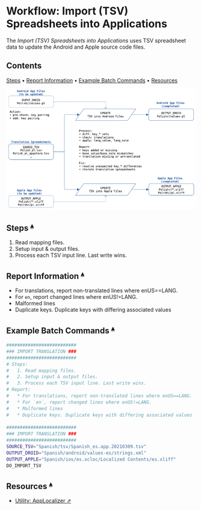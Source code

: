 # Workflow: Import (TSV) Spreadsheets into Applications 

The _Import (TSV) Spreadsheets into Applications_ uses TSV spreadsheet data to update the Android and Apple source code files.

## Contents <a id="contents"></a>
[Steps](#steps-) •
[Report Information](#report-information-) •
[Example Batch Commands](#example-batch-commands-) •
[Resources](#resources-)

![](Workflow_ImportIntoApps_files/ImportDataflowDiagram_pl.png)


## Steps <a id="steps-"></a><sup>[▴](#contents)</sup>

1. Read mapping files.
2. Setup input & output files.
3. Process each TSV input line. Last write wins.

## Report Information <a id="report-information-"></a><sup>[▴](#contents)</sup>

* For translations, report non-translated lines where enUS==LANG.
* For `en`, report changed lines where enUS!=LANG.
* Malformed lines
* Duplicate keys. Duplicate keys with differing associated values

## Example Batch Commands <a id="example-batch-commands-"></a><sup>[▴](#contents)</sup>

``` sh
##########################
### IMPORT TRANSLATION ###
##########################
# Steps: 
#   1. Read mapping files.
#   2. Setup input & output files.
#   3. Process each TSV input line. Last write wins.
# Report:
#   * For translations, report non-translated lines where enUS==LANG.
#   * For `en`, report changed lines where enUS!=LANG.
#   * Malformed lines
#   * Duplicate keys. Duplicate keys with differing associated values

##########################
### IMPORT TRANSLATION ###
##########################
SOURCE_TSV="Spanish/tsv/Spanish_es.app.20210309.tsv"
OUTPUT_DROID="Spanish/android/values-es/strings.xml"    
OUTPUT_APPLE="Spanish/ios/es.xcloc/Localized Contents/es.xliff"   
DO_IMPORT_TSV

```

## Resources <a id="resources-"></a><sup>[▴](#contents)</sup>

* [Utility: AppLocalizer ⇗](../Utilities/AppLocalizerLib/README.md)
